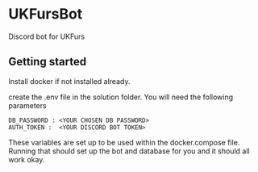 # UKFursBot
Discord bot for UKFurs

## Getting started

Install docker if not installed already.

create the .env file in the solution folder.
You will need the following parameters
``` 
DB_PASSWORD : <YOUR CHOSEN DB PASSWORD>
AUTH_TOKEN :  <YOUR DISCORD BOT TOKEN>
```

These variables are set up to be used within the docker.compose file.
Running that should set up the bot and database for you and it should all work okay.